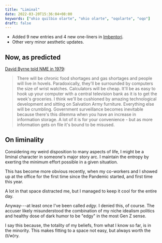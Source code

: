 ```yaml
---
title: "Liminal"
date: 2022-03-20T15:36:04+08:00
keywords: ["ohio quilbio olarte", "ohio olarte", "oqolarte", "oqo"]
draft: false
---
```

- Added 9 new entries and 4 new one-liners in [Imbentori](/imbentori).
- Other very minor aesthetic updates.

## Now, as predicted

[David Byrne told NME in 1979](https://faroutmagazine.co.uk/david-byrne-predicted-the-future-life-during-wartime/):
> There will be chronic food shortages
> and gas shortages and people will live in hovels.
> Paradoxically, they'll be surrounded by computers
> the size of wrist watches.
> Calculators will be cheap.
> It'll be as easy to hook up your computer with a central television bank as it is to get the week's groceries.
> I think we'll be cushioned by amazing technological development and sitting on Salvation Army furniture.
> Everything else will be crumbling.
> Government surveillance becomes inevitable because there's this dilemma when you have an increase in information storage.
> A lot of it is for your convenience - but as more information gets on file it's bound to be misused.

## On liminality

Considering my weird disposition to many aspects of life,
I might be a liminal character in someone's major story arc.
I maintain the entropy by exerting the minimum effort possible
in a given situation.

This has become more obvious recently,
when my co-workers and I showed up at the office
for the first time since the Pandemic started,
and first time this year.

A lot in that space distracted me,
but I managed to keep it cool for the entire day.

Anyway---at least once I've been called *edgy*.
I denied this, of course.
The accuser likely misunderstood the combination
of my niche idealism politics and healthy dose of dark humor
to be "edgy" in the most Gen Z sense.

I say this because,
the totality of my beliefs,
from what I know so far,
is in the minority.
This makes fitting to a space not easy,
but always worth the (t/w)ry.
